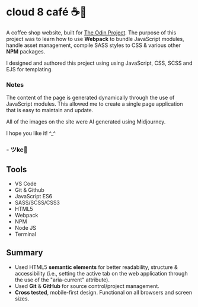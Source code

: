 # cloud 8 café ☕️💭

A coffee shop website, built for <a href="https://www.theodinproject.com/lessons/node-path-javascript-restaurant-page" target="_blank">The Odin Project</a>. The purpose of this project was to learn how to use **Webpack** to bundle JavaScript modules, handle asset management, compile SASS styles to CSS & various other **NPM** packages. 

I designed and authored this project using using JavaScript, CSS, SCSS and EJS for templating.

### Notes
The content of the page is generated dynamically through the use of JavaScript modules. This allowed me to create a single page application that is easy to maintain and update.

All of the images on the site were AI generated using Midjourney.

I hope you like it! ^_^

### - ツkc💭

## Tools
* VS Code
* Git & Github
* JavaScript ES6
* SASS/SCSS/CSS3 
* HTML5
* Webpack
* NPM
* Node JS
* Terminal

## Summary
* Used HTML5 **semantic elements** for better readability, structure & accessibility (i.e., setting the active tab on the web application through the use of the "aria-current" attribute).
* Used **Git** & **GitHub** for source control/project management. 
* **Cross tested**, mobile-first design. Functional on all browsers and screen sizes.